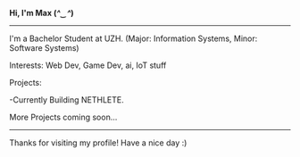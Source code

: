 **Hi, I'm Max (*^‿^*)**

---

I'm a Bachelor Student at UZH. (Major: Information Systems, Minor: Software Systems)

Interests: Web Dev, Game Dev, ai, IoT stuff

Projects:

-Currently Building NETHLETE.

More Projects coming soon...

---

Thanks for visiting my profile! Have a nice day :)

